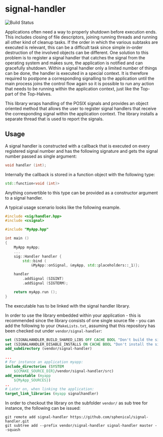 # signal-handler

![Build Status](https://sphenic.ch/jenkins/buildStatus/icon?job=signal-handler)

Applications often need a way to properly shutdown before execution ends. This includes
closing of file descriptors, joining running threads and running all other kind of cleanup
tasks. If the order in which the various subtasks are executed is relevant, this can be a
difficult task since simple in-order destruction of the involved objects can be different.
One solution to this problem is to register a signal handler that catches the signal from
the operating system and makes sure, the application is notified and can gracefully
shutdown. Within a signal handler only a limited number of things can be done, the handler
is executed in a special context. It is therefore required to postpone a corresponding
signalling to the application until the main process joins the control flow again so it is
possible to run any action that needs to be running within the application context, just
like the Top-part of the Top-Halves.

This library wraps handling of the POSIX signals and provides an object oriented method
that allows the user to register signal handlers that receive the corresponding signal
within the application context. The library installs a separate thread that is used to
report the signals.

## Usage

A signal handler is constructed with a callback that is executed on every registered
signal number and has the following signature and gets the signal number passed as single
argument:
```cpp
void handler (int);
```

Internally the callback is stored in a function object with the following type:
```cpp
std::function<void (int)>
```
Anything convertible to this type can be provided as a constructor argument to a signal
handler.

A typical usage scenario looks like the following example.
```cpp
#include <sig/handler.hpp>
#include <csignal>

#include "MyApp.hpp"

int main ()
{
    MyApp myApp;
    ...
    sig::Handler handler {
        std::bind (
            &MyApp::onSignal, &myApp, std::placeholders::_1)};

    handler
        .addSignal (SIGINT)
        .addSignal (SIGTERM);

    return myApp.run ();
}
```

The executable has to be linked with the signal handler library.

In order to use the library embedded within your application - this is recommended since
the library consists of one single source file - you can add the following to your
`CMakeLists.txt`, assuming that this repository has been checked out under
`vendor/signal-handler`:

```cmake
set (SIGNALHANDLER_BUILD_SHARED_LIBS OFF CACHE BOOL "Don't build the signal handler shared library.")
set (SIGNALHANDLER_DISABLE_INSTALLS ON CACHE BOOL "Don't install the signal handler library.")
add_subdirectory (vendor/signal-handler)

...
# For instance an application myapp:
include_directories (SYSTEM
    ${CMAKE_SOURCE_DIR}/vendor/signal-handler/src)
add_executable (myapp
    ${MyApp_SOURCES})
..
# Later on, when linking the application:
target_link_libraries (myapp signalhandler)
```

In order to checkout the library on the subfolder `vendor/` as sub tree for instance, the
following can be issued:
```git
git remote add signal-handler https://github.com/sphenical/signal-handler.git
git subtree add --prefix vendor/signal-handler signal-handler master --squash
```

